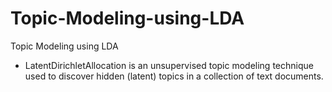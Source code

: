 # Topic-Modeling-using-LDA
Topic Modeling using LDA
* LatentDirichletAllocation is an unsupervised topic modeling technique used to discover hidden (latent) topics in a collection of text documents.
